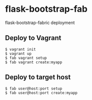 flask-bootstrap-fab
===================

flask-bootstrap-fabric deployment

Deploy to Vagrant
-----------------
    $ vagrant init
    $ vagrant up
    $ fab vagrant setup
    $ fab vagrant create:myapp

Deploy to target host
---------------------
    $ fab user@host:port setup
    $ fab user@host:port create:myapp
